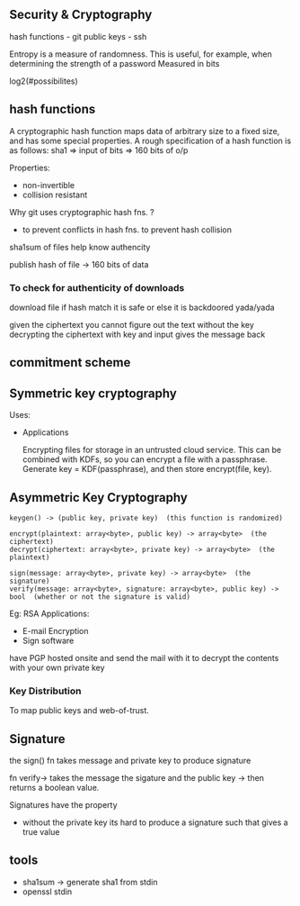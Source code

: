 ## Security & Cryptography

hash functions - git
public keys - ssh

Entropy is a measure of randomness. This is useful, for example, when determining the strength of a password
Measured in bits

log2(#possibilites)


## hash functions
A cryptographic hash function maps data of arbitrary size to a fixed size, and has some special properties. A rough specification of a hash function is as follows:
sha1 => input of bits => 160 bits of o/p

Properties:
- non-invertible
- collision resistant

 Why git uses cryptographic hash fns. ?
- to prevent conflicts in hash fns. to prevent hash collision

sha1sum of files help know authencity

publish hash of file -> 160 bits of data

### To check for authenticity of downloads

download file
if hash match it is safe
or else it is backdoored yada/yada


given the ciphertext you cannot figure out the text without the key 
decrypting the ciphertext with key and input gives the message back



## commitment scheme

## Symmetric key cryptography

Uses:
- Applications

    Encrypting files for storage in an untrusted cloud service. This can be combined with KDFs, so you can encrypt a file with a passphrase. 
    Generate key = KDF(passphrase), and then store encrypt(file, key).

## Asymmetric Key Cryptography
```
keygen() -> (public key, private key)  (this function is randomized)

encrypt(plaintext: array<byte>, public key) -> array<byte>  (the ciphertext)
decrypt(ciphertext: array<byte>, private key) -> array<byte>  (the plaintext)

sign(message: array<byte>, private key) -> array<byte>  (the signature)
verify(message: array<byte>, signature: array<byte>, public key) -> bool  (whether or not the signature is valid)
```

Eg: RSA
Applications: 
- E-mail Encryption
- Sign software

have PGP hosted onsite and send the mail with it to decrypt the contents with your own private key

### Key Distribution
To map public keys and web-of-trust.

## Signature
the sign() fn takes message and private key to produce signature

fn verify-> takes the message the sigature and the public key -> then returns a boolean value.

Signatures have the property 
- without the private key its hard to produce a signature such that gives a true value

## tools
- sha1sum -> generate sha1 from stdin
- openssl
stdin
